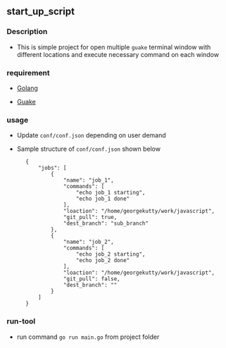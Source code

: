 ## start_up_script



### Description 

 * This is simple project for open multiple `guake` terminal window with different locations and execute necessary command on each window


### requirement 

* [Golang](https://golang.org/)

* [Guake](http://guake.org/)


### usage 

* Update `conf/conf.json` depending on user demand

* Sample structure of `conf/conf.json` shown below


```
      {
          "jobs": [
              {
                  "name": "job_1",
                  "commands": [
                      "echo job_1 starting",
                      "echo job_1 done"
                  ],
                  "loaction": "/home/georgekutty/work/javascript",
                  "git_pull": true,
                  "dest_branch": "sub_branch"
              },
              {
                  "name": "job_2",
                  "commands": [
                      "echo job_2 starting",
                      "echo job_2 done"
                  ],
                  "loaction": "/home/georgekutty/work/javascript",
                  "git_pull": false,
                  "dest_branch": ""
              }
          ]
      }
```




### run-tool 

* run command `go run main.go` from project folder
